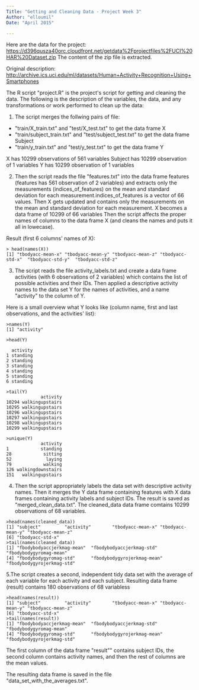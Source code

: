 ```yaml
---
Title: "Getting and Cleaning Data - Project Week 3"
Author: "elloumil"
Date: "April 2015"

---
```


Here are the data for the project: 
https://d396qusza40orc.cloudfront.net/getdata%2Fprojectfiles%2FUCI%20HAR%20Dataset.zip
The content of the zip file is extracted.

Original description: http://archive.ics.uci.edu/ml/datasets/Human+Activity+Recognition+Using+Smartphones

The R script "project.R" is the project's script for getting and cleaning the data. The following is the description of  the variables, the data, and any transformations or work performed to clean up the data:

1. The script merges the follwing pairs of file:

- "train/X_train.txt" and "test/X_test.txt" to get the data frame X
- "train/subject_train.txt" and "test/subject_test.txt" to get the data frame Subject
- "train/y_train.txt" and "test/y_test.txt" to get the data frame Y

X has 10299 observations of 561 variables
Subject has 10299 observation of 1 variables
Y has 10299 observation of 1 variables

2. Then the script reads the file "features.txt" into the data frame features (features has 561 observation of 2 variables) and extracts only the measurements (indices_of_features) on the mean and standard deviation for each measurement.indices_of_features is a vector of 66 values.
Then X gets updated and contains only the measurements on the mean and standard deviation for each measurement. X becomes a data frame of 10299 of 66 variables
Then the script affects the proper names of columns to the data frame X (and cleans the names and puts it all in lowecase).

Result (first 6 columns' names of X):
```
> head(names(X))
[1] "tbodyacc-mean-x" "tbodyacc-mean-y" "tbodyacc-mean-z" "tbodyacc-std-x"  "tbodyacc-std-y"  "tbodyacc-std-z" 
```

3. The script reads the file activity_labels.txt and create a data frame activities (with 6 observations of 2 variables) which contains the list of possible activities and their IDs.
Then applied a descriptive activity names to the data set Y for the names of activities, and a name "activity" to the column of Y.

Here is a small overview what Y looks like (column name, first and last observations, and the activities' list):

```
>names(Y)
[1] "activity"

>head(Y)

  activity
1 standing
2 standing
3 standing
4 standing
5 standing
6 standing

>tail(Y)
             activity
10294 walkingupstairs
10295 walkingupstairs
10296 walkingupstairs
10297 walkingupstairs
10298 walkingupstairs
10299 walkingupstairs

>unique(Y)
             activity
1            standing
28            sitting
52             laying
79            walking
126 walkingdownstairs
151   walkingupstairs
```

4. Then the script appropriately labels the data set with descriptive activity names.
Then it merges the Y data frame containing features with X data frames containing activity labels and subject IDs. The result is saved as "merged_clean_data.txt". The cleaned_data data frame comtains 10299 observations of 68 variables.

```
>head(names(cleaned_data))
[1] "subject"         "activity"        "tbodyacc-mean-x" "tbodyacc-mean-y" "tbodyacc-mean-z"
[6] "tbodyacc-std-x" 
>tail(names(cleaned_data))
[1] "fbodybodyaccjerkmag-mean"  "fbodybodyaccjerkmag-std"   "fbodybodygyromag-mean"    
[4] "fbodybodygyromag-std"      "fbodybodygyrojerkmag-mean" "fbodybodygyrojerkmag-std"
```

5.The script creates a second, independent tidy data set with the average of each variable for each activity and each subject.
Resulting data frame (result) contains 180 observations of 68 variabless

```
>head(names(result))
[1] "subject"         "activity"        "tbodyacc-mean-x" "tbodyacc-mean-y" "tbodyacc-mean-z"
[6] "tbodyacc-std-x" 
>tail(names(result))
[1] "fbodybodyaccjerkmag-mean"  "fbodybodyaccjerkmag-std"   "fbodybodygyromag-mean"    
[4] "fbodybodygyromag-std"      "fbodybodygyrojerkmag-mean" "fbodybodygyrojerkmag-std"
```
The first column of the data frame "result"" contains subject IDs, the second column contains activity names, and then the rest of columns are the mean values.

The resulting data frame is saved in the file "data_set_with_the_averages.txt".